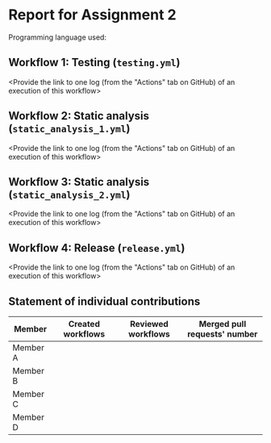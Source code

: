 # Report for Assignment 2

Programming language used: <Python or Java>

## Workflow 1: Testing (`testing.yml`)

<Inform which tool is used to compile and test.>

<Provide the link to one log (from the "Actions" tab on GitHub) of an execution of this workflow>

## Workflow 2: Static analysis (`static_analysis_1.yml`)

<Inform which tool is used to perform code quality check with static analysis.>

<Provide the link to one log (from the "Actions" tab on GitHub) of an execution of this workflow>

## Workflow 3: Static analysis (`static_analysis_2.yml`)

<Inform which tool is used to perform code quality check with static analysis.>

<Provide the link to one log (from the "Actions" tab on GitHub) of an execution of this workflow>

## Workflow 4: Release (`release.yml`)

<Provide the link to one log (from the "Actions" tab on GitHub) of an execution of this workflow>

## Statement of individual contributions

<Write what each group member did. Use the following table for that and add additional text under it if you see fit.>

| Member | Created workflows | Reviewed workflows | Merged pull requests' number |
| --- | --- | --- | --- |
| Member A | | | |
| Member B | | | |
| Member C | | | |
| Member D | | | |

